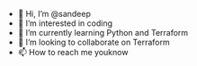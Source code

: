 - 👋 Hi, I’m @sandeep
- 👀 I’m interested in coding
- 🌱 I’m currently learning Python and Terraform
- 💞️ I’m looking to collaborate on Terraform
- 📫 How to reach me youknow

<!---
sandeepcsy/sandeepcsy is a ✨ special ✨ repository because its `README.md` (this file) appears on your GitHub profile.
You can click the Preview link to take a look at your changes.
--->
